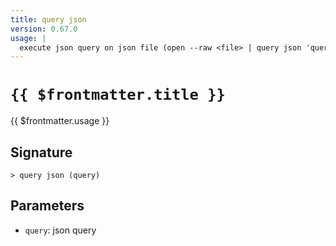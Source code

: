 ```yaml
---
title: query json
version: 0.67.0
usage: |
  execute json query on json file (open --raw <file> | query json 'query string')
---
```


# <code>{{ $frontmatter.title }}</code>

<div style='white-space: pre-wrap;'>{{ $frontmatter.usage }}</div>

## Signature

```> query json (query)```

## Parameters

 -  `query`: json query
